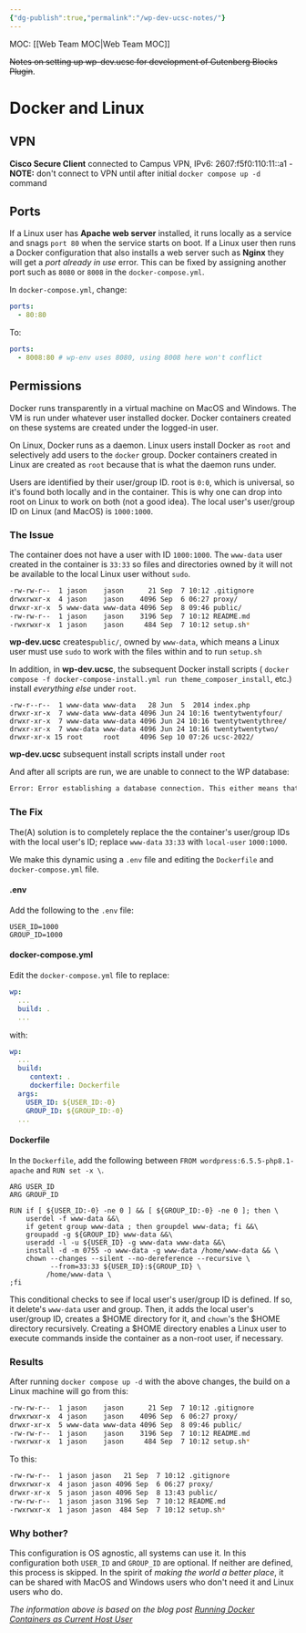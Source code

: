```yaml
---
{"dg-publish":true,"permalink":"/wp-dev-ucsc-notes/"}
---
```


MOC: [[Web Team MOC\|Web Team MOC]]

~~Notes on setting up wp-dev.ucsc for development of Gutenberg Blocks Plugin~~.

# Docker and Linux

## VPN

**Cisco Secure Client** connected to Campus VPN, IPv6: 2607:f5f0:110:11::a1
	- **NOTE:** don't connect to VPN until after initial `docker compose up -d` command
## Ports

If a Linux user has **Apache web server** installed, it runs locally as a service and snags `port 80` when the service starts on boot. If a Linux user then runs a Docker configuration that also installs a web server such as **Nginx** they will get a *port already in use* error. This can be fixed by assigning another port such as `8080` or `8008` in the `docker-compose.yml`.

In `docker-compose.yml`, change:
```YAML
ports:
  - 80:80
```

To:
```YAML
ports:
  - 8008:80 # wp-env uses 8080, using 8008 here won't conflict
```
## Permissions

Docker runs transparently in a virtual machine on MacOS and Windows. The VM is run under whatever user installed docker. Docker containers created on these systems are created under the logged-in user.

On Linux, Docker runs as a daemon. Linux users install Docker as `root` and selectively add users to the `docker` group. Docker containers created in Linux are created as `root` because that is what the daemon runs under. 

Users are identified by their user/group ID. root is `0:0`, which is universal, so it's found both locally and in the container. This is why one can drop into root on Linux to work on both (not a good idea).  The local user's user/group ID on Linux (and MacOS) is `1000:1000`. 
### The Issue

The container does not have a user with ID `1000:1000`. The `www-data` user created in the container is `33:33` so files and directories owned by it will not be available to the local Linux user without `sudo`. 

```Bash
-rw-rw-r--  1 jason    jason      21 Sep  7 10:12 .gitignore
drwxrwxr-x  4 jason    jason    4096 Sep  6 06:27 proxy/
drwxr-xr-x  5 www-data www-data 4096 Sep  8 09:46 public/
-rw-rw-r--  1 jason    jason    3196 Sep  7 10:12 README.md
-rwxrwxr-x  1 jason    jason     484 Sep  7 10:12 setup.sh*
```
**wp-dev.ucsc**  creates`public/`, owned by `www-data`, which means a Linux user must use `sudo` to work with the files within and to run `setup.sh` 

In addition, in **wp-dev.ucsc**, the subsequent Docker install scripts ( `docker compose -f docker-compose-install.yml run theme_composer_install`, etc.) install *everything else* under `root`.

```Shell
-rw-r--r--  1 www-data www-data   28 Jun  5  2014 index.php
drwxr-xr-x  7 www-data www-data 4096 Jun 24 10:16 twentytwentyfour/
drwxr-xr-x  7 www-data www-data 4096 Jun 24 10:16 twentytwentythree/
drwxr-xr-x  7 www-data www-data 4096 Jun 24 10:16 twentytwentytwo/
drwxr-xr-x 15 root     root     4096 Sep 10 07:26 ucsc-2022/
```
**wp-dev.ucsc** subsequent install scripts install under `root`

And after all scripts are run, we are unable to connect to the WP database:

```bash
Error: Error establishing a database connection. This either means that the username and password information in your `wp-config.php` file is incorrect or that contact with the database server at `db` could not be established. This could mean your host’s database server is down.
```

### The Fix

The(A) solution is to completely replace the the container's user/group IDs with the local user's ID; replace `www-data` `33:33` with `local-user` `1000:1000`.  

We make this dynamic using a `.env` file and editing the `Dockerfile` and `docker-compose.yml` file.
#### .env

Add the following to the `.env` file:
```Shell
USER_ID=1000
GROUP_ID=1000
```

#### docker-compose.yml

Edit the `docker-compose.yml` file to replace:
```YAML
wp:
  ...
  build: .
  ...
```

with:
```YAML
wp:
  ...
  build:
     context: .
     dockerfile: Dockerfile
  args:
    USER_ID: ${USER_ID:-0}
    GROUP_ID: ${GROUP_ID:-0}
  ...
```

#### Dockerfile

In the `Dockerfile`,  add the following between `FROM wordpress:6.5.5-php8.1-apache` and `RUN set -x \`.
```Shell
ARG USER_ID
ARG GROUP_ID

RUN if [ ${USER_ID:-0} -ne 0 ] && [ ${GROUP_ID:-0} -ne 0 ]; then \
	userdel -f www-data &&\
	if getent group www-data ; then groupdel www-data; fi &&\
	groupadd -g ${GROUP_ID} www-data &&\
	useradd -l -u ${USER_ID} -g www-data www-data &&\
	install -d -m 0755 -o www-data -g www-data /home/www-data && \
	chown --changes --silent --no-dereference --recursive \
		  --from=33:33 ${USER_ID}:${GROUP_ID} \
		 /home/www-data \
;fi
```

This conditional checks to see if local user's user/group ID is defined. If so, it delete's `www-data` user and group. Then, it adds the local user's user/group ID, creates a $HOME directory for it, and `chown`'s the $HOME directory recursively. Creating a $HOME directory enables a Linux user to execute commands inside the container as a non-root user, if necessary.
### Results

After running `docker compose up -d` with  the above changes, the build on a Linux machine will go from this:
```Bash
-rw-rw-r--  1 jason    jason      21 Sep  7 10:12 .gitignore
drwxrwxr-x  4 jason    jason    4096 Sep  6 06:27 proxy/
drwxr-xr-x  5 www-data www-data 4096 Sep  8 09:46 public/
-rw-rw-r--  1 jason    jason    3196 Sep  7 10:12 README.md
-rwxrwxr-x  1 jason    jason     484 Sep  7 10:12 setup.sh*
```

To this:
```Bash
-rw-rw-r--  1 jason jason   21 Sep  7 10:12 .gitignore
drwxrwxr-x  4 jason jason 4096 Sep  6 06:27 proxy/
drwxr-xr-x  5 jason jason 4096 Sep  8 13:43 public/
-rw-rw-r--  1 jason jason 3196 Sep  7 10:12 README.md
-rwxrwxr-x  1 jason jason  484 Sep  7 10:12 setup.sh*
```

### Why bother?

This configuration is OS agnostic, all systems can use it. In this configuration both `USER_ID` and `GROUP_ID` are optional. If neither are defined, this process is skipped. In the spirit of *making the world a better place*, it can be shared with MacOS and Windows users who don't need it and Linux users who do.

*The information above is based on the blog post [Running Docker Containers as Current Host User](https://jtreminio.com/blog/running-docker-containers-as-current-host-user/)*
